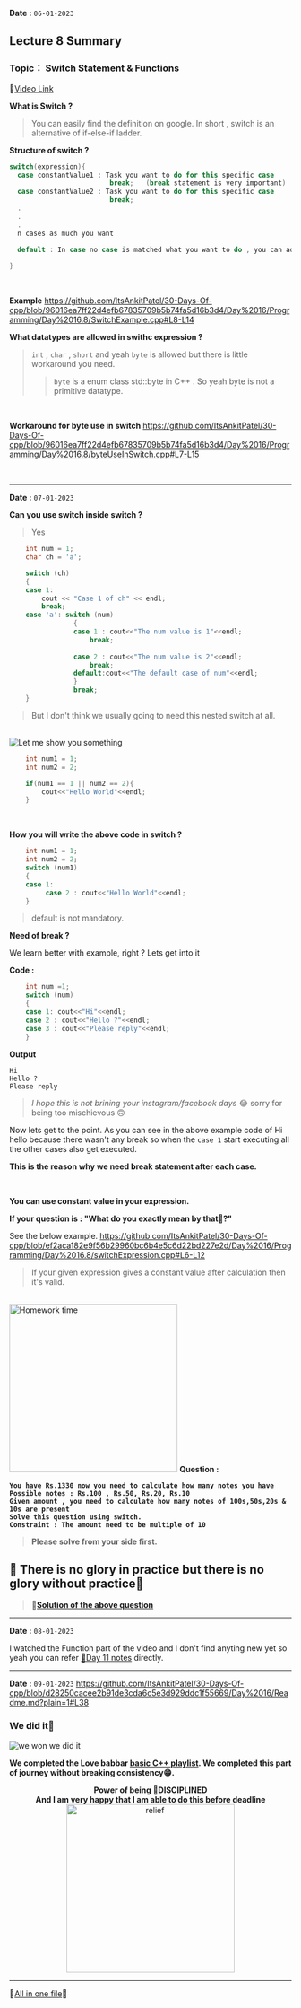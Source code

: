 **Date :** `06-01-2023`
## Lecture 8 Summary
### Topic： Switch Statement & Functions
📍[Video Link](https://www.youtube.com/watch?v=8nNqk2NPbRA&list=PLDzeHZWIZsToJ9zSl4-5BfOBzAR0fm--f&index=8)

**What is Switch ?**
>You can easily find the definition on google. In short , switch is an alternative of if-else-if ladder.


**Structure of switch ?**
```c++
switch(expression){
  case constantValue1 : Task you want to do for this specific case
                         break;   (break statement is very important)
  case constantValue2 : Task you want to do for this specific case
                         break;
  .
  .
  .
  n cases as much you want
  
  default : In case no case is matched what you want to do , you can add that here

}
```
<br>

**Example**
https://github.com/ItsAnkitPatel/30-Days-Of-cpp/blob/96016ea7ff22d4efb67835709b5b74fa5d16b3d4/Day%2016/Programming/Day%2016.8/SwitchExample.cpp#L8-L14

**What datatypes are allowed in swithc expression ?**
> `int` , `char` , `short` and yeah `byte` is allowed but there is little workaround you need.
> > `byte` is a enum class std::byte in C++ . So yeah byte is not a primitive datatype.

<br>

**Workaround for byte use in switch**
https://github.com/ItsAnkitPatel/30-Days-Of-cpp/blob/96016ea7ff22d4efb67835709b5b74fa5d16b3d4/Day%2016/Programming/Day%2016.8/byteUseInSwitch.cpp#L7-L15

<br>

<hr>

**Date :** `07-01-2023`

**Can you use switch inside switch ?**
>Yes

```c++
    int num = 1;
    char ch = 'a';

    switch (ch)
    {
    case 1:
        cout << "Case 1 of ch" << endl;
        break;
    case 'a': switch (num)
                {
                case 1 : cout<<"The num value is 1"<<endl;
                    break;
                
                case 2 : cout<<"The num value is 2"<<endl;
                    break;
                default:cout<<"The default case of num"<<endl;
                }
                break;
    }
```
>But I don't think we usually going to need this nested switch at all.

<br>

<img alt="Let me show you something" src="/media/gifs/show-you-something.gif">

```c++
    int num1 = 1;
    int num2 = 2;

    if(num1 == 1 || num2 == 2){
        cout<<"Hello World"<<endl;
    }
```
<br>

**How you will write the above code in switch ?**

```c++
    int num1 = 1;
    int num2 = 2;
    switch (num1)
    {
    case 1:
         case 2 : cout<<"Hello World"<<endl;
    }
```
>default is not mandatory.

**Need of break ?**

We learn better with example, right ? Lets get into it

**Code :**
```c++
    int num =1;
    switch (num)
    {
    case 1: cout<<"Hi"<<endl;
    case 2 : cout<<"Hello ?"<<endl;
    case 3 : cout<<"Please reply"<<endl;
    }
```

**Output**

```
Hi
Hello ?
Please reply
```
>*I hope this is not brining your instagram/facebook days* 😂 sorry for being too mischievous 🙃

Now lets get to the point. As you can see in the above example code of Hi hello because there wasn't any break so when the `case 1` start executing
all the other cases also get executed.

**This is the reason why we need break statement after each case.**

<br>

**You can use constant value in your expression.**

**If your question is : "What do you exactly mean by that🤨?"**

See the below example.
https://github.com/ItsAnkitPatel/30-Days-Of-cpp/blob/ef2aca182e9f56b29960bc6b4e5c6d22bd227e2d/Day%2016/Programming/Day%2016.8/switchExpression.cpp#L6-L12

>If your given expression gives a constant value after calculation then it's valid.

<br>

<img alt="Homework time" src="/media/gifs/hw.gif"  height = "300">

<b>
Question :
  
```
You have Rs.1330 now you need to calculate how many notes you have
Possible notes : Rs.100 , Rs.50, Rs.20, Rs.10
Given amount , you need to calculate how many notes of 100s,50s,20s & 10s are present 
Solve this question using switch.
Constraint : The amount need to be multiple of 10
```
>Please solve from your side first.
## 💭 There is no glory in practice but there is no glory without practice💯
  
>📍[Solution of the above question](/Day%2016/Programming/Day%2016.8/tellTheNumberOfNotes.cpp)
  
</b>

<hr>

**Date :** `08-01-2023`

I watched the Function part of the video and I don't find anyting new yet so yeah you can refer [📍Day 11 notes](/Journey_so_far.md#day-11) directly.

<hr>

**Date :** `09-01-2023`
https://github.com/ItsAnkitPatel/30-Days-Of-cpp/blob/d28250cacee2b91de3cda6c5e3d929ddc1f55669/Day%2016/Readme.md?plain=1#L38

### We did it🎉
<img alt="we won we did it" src= "/media/gifs/wewon.gif">

<b>We completed the Love babbar [basic C++ playlist](https://youtube.com/playlist?list=PLDzeHZWIZsToJ9zSl4-5BfOBzAR0fm--f). We completed this part of journey without breaking consistency😁.</b>
<div align ="center">
  <b>Power of being 🦾DISCIPLINED</b> <br>
  <b>And I am very happy that I am able to do this before deadline</b>
  <br>
  <img alt = "relief" src = "/media/gifs/relief.gif" height ="300">
  
 
</div>


<hr>

  
  📑[All in one file](/Journey_so_far.md)📍
